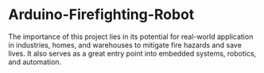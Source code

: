 # Arduino-Firefighting-Robot
The importance of this project lies in its potential for real-world application in industries, homes, and warehouses to mitigate fire hazards and save lives. It also serves as a great entry point into embedded systems, robotics, and automation.
